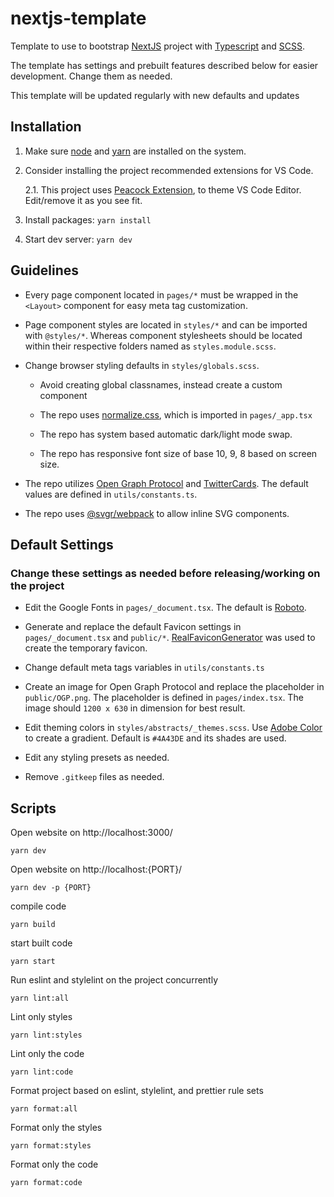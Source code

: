 # nextjs-template

Template to use to bootstrap [NextJS](https://nextjs.org/) project with [Typescript](https://www.typescriptlang.org/) and [SCSS](https://sass-lang.com/).

The template has settings and prebuilt features described below for easier development. Change them as needed.

This template will be updated regularly with new defaults and updates

## Installation

1. Make sure [node](https://nodejs.org/en/) and [yarn](https://classic.yarnpkg.com/en/) are installed on the system.

2. Consider installing the project recommended extensions for VS Code.

   2.1. This project uses [Peacock Extension](https://marketplace.visualstudio.com/items?itemName=johnpapa.vscode-peacock), to theme VS Code Editor. Edit/remove it as you see fit.

3. Install packages: `yarn install`

4. Start dev server: `yarn dev`

## Guidelines

- Every page component located in `pages/*` must be wrapped in the `<Layout>` component for easy meta tag customization.

- Page component styles are located in `styles/*` and can be imported with `@styles/*`. Whereas component stylesheets should be located within their respective folders named as `styles.module.scss`.

- Change browser styling defaults in `styles/globals.scss`.

  - Avoid creating global classnames, instead create a custom component

  - The repo uses [normalize.css](https://www.npmjs.com/package/normalize.css), which is imported in `pages/_app.tsx`

  - The repo has system based automatic dark/light mode swap.

  - The repo has responsive font size of base 10, 9, 8 based on screen size.

- The repo utilizes [Open Graph Protocol](https://opengraphprotocol.org/) and [TwitterCards](https://developer.twitter.com/en/docs/twitter-for-websites/cards/overview/abouts-cards). The default values are defined in `utils/constants.ts`.

- The repo uses [@svgr/webpack](https://www.npmjs.com/package/@svgr/webpack) to allow inline SVG components.

## Default Settings

### Change these settings as needed before releasing/working on the project

- Edit the Google Fonts in `pages/_document.tsx`. The default is [Roboto](https://fonts.google.com/specimen/Roboto).

- Generate and replace the default Favicon settings in `pages/_document.tsx` and `public/*`. [RealFaviconGenerator](https://realfavicongenerator.net) was used to create the temporary favicon.

- Change default meta tags variables in `utils/constants.ts`

- Create an image for Open Graph Protocol and replace the placeholder in `public/OGP.png`. The placeholder is defined in `pages/index.tsx`. The image should `1200 x 630` in dimension for best result.

- Edit theming colors in `styles/abstracts/_themes.scss`. Use [Adobe Color](https://color.adobe.com/) to create a gradient. Default is `#4A43DE` and its shades are used.

- Edit any styling presets as needed.

- Remove `.gitkeep` files as needed.

## Scripts

Open website on http://localhost:3000/

```
yarn dev
```

Open website on http://localhost:{PORT}/

```
yarn dev -p {PORT}
```

compile code

```
yarn build
```

start built code

```
yarn start
```

Run eslint and stylelint on the project concurrently

```
yarn lint:all
```

Lint only styles

```
yarn lint:styles
```

Lint only the code

```
yarn lint:code
```

Format project based on eslint, stylelint, and prettier rule sets

```
yarn format:all
```

Format only the styles

```
yarn format:styles
```

Format only the code

```
yarn format:code
```
